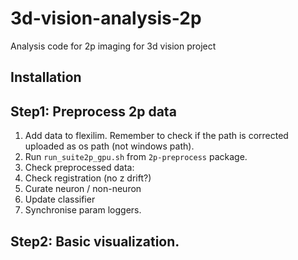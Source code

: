 # 3d-vision-analysis-2p
Analysis code for 2p imaging for 3d vision project

## Installation

## Step1: Preprocess 2p data
1. Add data to flexilim. Remember to check if the path is corrected uploaded as os path (not windows path).
2. Run `run_suite2p_gpu.sh` from `2p-preprocess` package.
3. Check preprocessed data:
  1. Check registration (no z drift?)
  2. Curate neuron / non-neuron
  3. Update classifier 
4. Synchronise param loggers. 

## Step2: Basic visualization.
  
